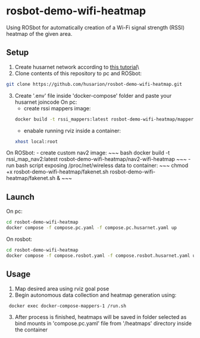 # rosbot-demo-wifi-heatmap
Using ROSbot for automatically creation of a Wi-Fi signal strength (RSSI) heatmap of the given area.
## Setup
1. Create husarnet network according to [this tutorial](https://husarnet.com/docs/begin-linux)\
2. Clone contents of this repository to pc and ROSbot:
~~~ bash
git clone https://github.com/husarion/rosbot-demo-wifi-heatmap.git
~~~

3. Create '.env' file inside 'docker-compose' folder and paste your husarnet joincode
On pc:
    - create rssi mappers image:
    ~~~ bash
    docker build -t rssi_mappers:latest rosbot-demo-wifi-heatmap/mapper-packages
    ~~~
    - enabale running rviz inside a container:
    ~~~ bash
    xhost local:root
    ~~~
 On ROSbot:
    - create custom nav2 image:
    ~~~ bash
    docker build -t rssi_map_nav2:latest rosbot-demo-wifi-heatmap/nav2-wifi-heatmap
    ~~~
    - run bash script exposing /proc/net/wireless data to container:
    ~~~
    chmod +x rosbot-demo-wifi-heatmap/fakenet.sh
    rosbot-demo-wifi-heatmap/fakenet.sh &
    ~~~
    
## Launch 
On pc:
~~~ bash
cd rosbot-demo-wifi-heatmap
docker compose -f compose.pc.yaml -f compose.pc.husarnet.yaml up
~~~
On rosbot:
~~~ bash
cd rosbot-demo-wifi-heatmap
docker compose -f compose.rosbot.yaml -f compose.rosbot.husarnet.yaml up
~~~
## Usage
1. Map desired area using rviz goal pose
2. Begin autonomous data collection and heatmap generation using:
~~~ bash
 docker exec docker-compose-mappers-1 /run.sh
~~~
3. After process is finished, heatmaps will be saved in folder selected as bind mounts in 'compose.pc.yaml' file from '/heatmaps' directory inside the container
